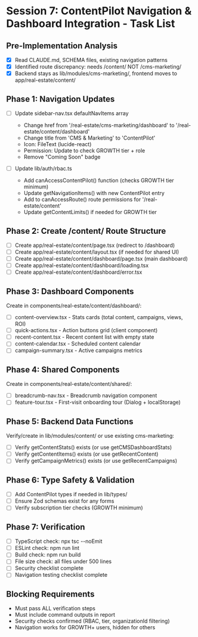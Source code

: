 # Session 7: ContentPilot Navigation & Dashboard Integration - Task List

## Pre-Implementation Analysis
- [x] Read CLAUDE.md, SCHEMA files, existing navigation patterns
- [x] Identified route discrepancy: needs /content/ NOT /cms-marketing/
- [x] Backend stays as lib/modules/cms-marketing/, frontend moves to app/real-estate/content/

## Phase 1: Navigation Updates
- [ ] Update sidebar-nav.tsx defaultNavItems array
  - Change href from '/real-estate/cms-marketing/dashboard' to '/real-estate/content/dashboard'  
  - Change title from 'CMS & Marketing' to 'ContentPilot'
  - Icon: FileText (lucide-react)
  - Permission: Update to check GROWTH tier + role
  - Remove "Coming Soon" badge

- [ ] Update lib/auth/rbac.ts
  - Add canAccessContentPilot() function (checks GROWTH tier minimum)
  - Update getNavigationItems() with new ContentPilot entry
  - Add to canAccessRoute() route permissions for '/real-estate/content'
  - Update getContentLimits() if needed for GROWTH tier

## Phase 2: Create /content/ Route Structure  
- [ ] Create app/real-estate/content/page.tsx (redirect to /dashboard)
- [ ] Create app/real-estate/content/layout.tsx (if needed for shared UI)
- [ ] Create app/real-estate/content/dashboard/page.tsx (main dashboard)
- [ ] Create app/real-estate/content/dashboard/loading.tsx
- [ ] Create app/real-estate/content/dashboard/error.tsx

## Phase 3: Dashboard Components
Create in components/real-estate/content/dashboard/:
- [ ] content-overview.tsx - Stats cards (total content, campaigns, views, ROI)
- [ ] quick-actions.tsx - Action buttons grid (client component)
- [ ] recent-content.tsx - Recent content list with empty state
- [ ] content-calendar.tsx - Scheduled content calendar
- [ ] campaign-summary.tsx - Active campaigns metrics

## Phase 4: Shared Components
Create in components/real-estate/content/shared/:
- [ ] breadcrumb-nav.tsx - Breadcrumb navigation component
- [ ] feature-tour.tsx - First-visit onboarding tour (Dialog + localStorage)

## Phase 5: Backend Data Functions
Verify/create in lib/modules/content/ or use existing cms-marketing:
- [ ] Verify getContentStats() exists (or use getCMSDashboardStats)
- [ ] Verify getContentItems() exists (or use getRecentContent)
- [ ] Verify getCampaignMetrics() exists (or use getRecentCampaigns)

## Phase 6: Type Safety & Validation
- [ ] Add ContentPilot types if needed in lib/types/
- [ ] Ensure Zod schemas exist for any forms
- [ ] Verify subscription tier checks (GROWTH minimum)

## Phase 7: Verification
- [ ] TypeScript check: npx tsc --noEmit
- [ ] ESLint check: npm run lint
- [ ] Build check: npm run build  
- [ ] File size check: all files under 500 lines
- [ ] Security checklist complete
- [ ] Navigation testing checklist complete

## Blocking Requirements
- Must pass ALL verification steps
- Must include command outputs in report
- Security checks confirmed (RBAC, tier, organizationId filtering)
- Navigation works for GROWTH+ users, hidden for others
